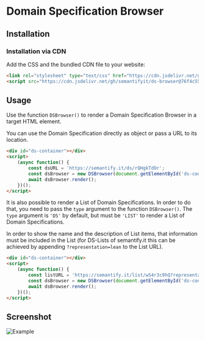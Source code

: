 # Domain Specification Browser

## Installation

### Installation via CDN

Add the CSS and the bundled CDN file to your website:

``` html
<link rel="stylesheet" type="text/css" href="https://cdn.jsdelivr.net/gh/semantifyit/ds-browser@76f4c55/ds-browser.css" />
<script src="https://cdn.jsdelivr.net/gh/semantifyit/ds-browser@76f4c55/dist/ds-browser.min.js">
```

## Usage

Use the function `DSBrowser()` to render a Domain Specification Browser in a target HTML element.

You can use the Domain Specification directly as object or pass a URL to its location.

``` html
<div id="ds-container"></div>
<script>
    (async function() {
        const dsURL = 'https://semantify.it/ds/rQHgkTdOr';
        const dsBrowser = new DSBrowser(document.getElementById('ds-container'), dsURL);
        await dsBrowser.render();
    })();
</script>
```

It is also possible to render a List of Domain Specifications. In order to do that, you need to pass the `type` argument to the function `DSBrowser()`. The `type` argument is `'DS'` by default, but must be `'LIST'` to render a List of Domain Specifications.

In order to show the name and the description of List items, that information must be included in the List (for DS-Lists of semantify.it this can be achieved by appending `?representation=lean` to the List URL).

``` html
<div id="ds-container"></div>
<script>
    (async function() {
        const listURL = 'https://semantify.it/list/wS4r3c9hQ?representation=lean';
        const dsBrowser = new DSBrowser(document.getElementById('ds-container'), listURL, 'LIST');
        await dsBrowser.render();
    })();
</script>
```

## Screenshot

![Example](images/example.png)